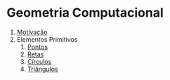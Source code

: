 Geometria Computacional
=======================

1. [Motivação](Motivacao.md)
1. Elementos Primitivos
    1. [Pontos](Pontos.md)
    1. [Retas](Retas.md)
    1. [Círculos](Circulos.md)
    1. [Triângulos](Triangulos.md)
